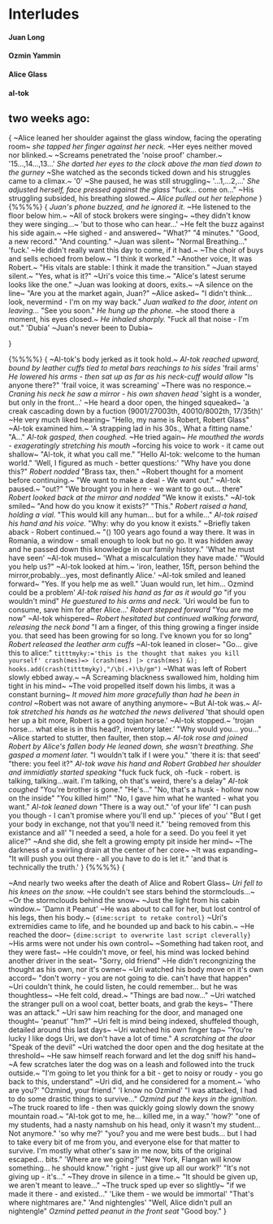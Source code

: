 # Interludes

#### Juan Long

#### Ozmin Yammin

#### Alice Glass

#### al-tok

## two weeks ago:

{
~Alice leaned her shoulder against the glass window, facing the operating room~
*she tapped her finger against her neck.*
~Her eyes neither moved nor blinked.~
~Screams penetrated the 'noise proof' chamber.~
'15...,14...,13...'
*She darted her eyes to the clock above the man tied down to the gurney* 
~She watched as the seconds ticked down and his struggles came to a climax.~
'0'
~She paused, he was still struggling~
'...1,...2,...'
*She adjusted herself, face pressed against the glass*
"fuck... come on..."
~His struggling subsided, his breathing slowed.~
*Alice pulled out her telephone*
}
{%%%%}
{
*Juan's phone buzzed, and he ignored it.*
~He listened to the floor below him.~ 
~All of stock brokers were singing~
~they didn't know they were singing...~
'but to those who can hear...'
~He felt the buzz against his side again.~
~He sighed - and answered~
"What?"
"4 minutes."
"Good, a new record."
"And counting."
~Juan was silent~
"Normal Breathing..."
'fuck.'
~He didn't really want this day to come, if it had.~
~The choir of buys and sells echoed from below.~
"I think it worked."
~Another voice, It was Robert.~
"His vitals are stable: I think it made the transition."
~Juan stayed silent.~
"Yes, what is it?"
~Uri's voice this time.~
"Alice's latest serume looks like the one."
~Juan was looking at doors, exits.~
~A silence on the line~
"Are you at the market again, Juan?"
~Alice asked~
"I didn't think... look, nevermind - I'm on my way back."
*Juan walked to the door, intent on leaving...*
"See you soon."
*He hung up the phone.*
~he stood there a moment, his eyes closed.~
*He inhaled sharply.*
"Fuck all that noise - I'm out."
'Dubia'
~Juan's never been to Dubia~

}
 
{%%%%}
{
~Al-tok's body jerked as it took hold.~
*Al-tok reached upward, bound by leather cuffs tied to metal bars reachings to his sides*
'frail arms'
*He lowered his arms - then sat up as far as his neck-cuff would allow*
"Is anyone there?"
'frail voice, it was screaming'
~There was no responce.~
*Craning his neck he saw a mirror - his own shaven head*
'sight is a wonder, but only in the front...'
~He heard a door open, the hinged squeaked~
'a creak cascading down by a fuction (9001/27003th, 40010/8002th, 17/35th)'
~He very much liked hearing~
"Hello, my name is Robert, Robert Glass"
~Al-tok examined him.~
'A strapping lad in his 30s., What a fitting name.'
"A..."
*Al-tok gasped, then coughed.*
~He tried again~
*He mouthed the words - exageratingly stretching his mouth*
~forcing his voice to work - it came out shallow~
"Al-tok, it what you call me."
"Hello Al-tok: welcome to the human world."
'Well, I figured as much - better questions:'
"Why have you done this?"
*Robert nodded*
"Brass tax, then."
~Robert thought for a moment before continuing.~
"We want to make a deal - We want out."
~Al-tok paused.~
"out?"
"We brought you in here - we want to go out... there"
*Robert looked back at the mirror and nodded*
"We know it exists."
~Al-tok smiled~
"And how do you know it exists?"
"This."
*Robert raised a hand, holding a vial.*
"This would kill any human... 
but for a while..."
*Al-tok raised his hand and his voice.*
"Why: why do you know it exists."
~Briefly taken aback - Robert continued.~
"() 100 years ago found a way there. 
It was in Romania, a window - small enough to look but no go.
It was hidden away and he passed down this knowledge in our family history."
'What he must have seen'
~Al-tok mused~
'What a miscalculation they have made.'
"Would you help us?"
~Al-tok looked at him.~
'iron, leather, 15ft, person behind the mirror,probably...yes, most definantly Alice.'
~Al-tok smiled and leaned forward~
"Yes. If you help me as well."
'Juan would run, let him... Ozmind could be a problem'
*Al-tok raised his hand as far as it would go*
"if you wouldn't mind"
*He guestured to his arms and neck.*
'Uri would be fun to consume, save him for after Alice...'
*Robert stepped forward*
"You are me now"
~Al-tok whispered~
*Robert hesitated but continued walking forward, releasing the neck bond*
"I am a finger, of this thing growing a finger inside you. 
that seed has been growing for so long.
I've known you for so long"
*Robert released the leather arm cuffs*
~Al-tok leaned in closer~
"Go... give this to alice:"
`
titttmyky:='this is the thought that makes you kill yourself'
crash(mes)=>
    (crash(mes) |> crash(mes) &);
hooks.add(crash(titttmyky),"/\b(.+)\b/gm")
`
~What was left of Robert slowly ebbed away.~
~A Screaming blackness swallowed him, holding him tight in his mind~
~The void propelled itself down his limbs, it was a constant burning~
*It moved him more gracefully than had he been in control*
~Robert was not aware of anything anymore~
~But Al-tok was.~
*Al-tok stretched his hands as he watched the news delivered*
'that should open her up a bit more, Robert is a good tojan horse.'
~Al-tok stopped.~
'trojan horse... what else is in this head?, inventory later.'
"Why would you... you..."
~Alice started to stutter, then faulter, then stop.~
*Al-tok rose and joined Robert by Alice's fallen body*
*He leaned down, she wasn't breathing.*
*She gasped a moment later.*
"I wouldn't talk if I were you."
'there it is: that seed'
"there: you feel it?"
*Al-tok wave his hand and Robert Grabbed her shoulder and immidiatly started speaking*
"fuck fuck fuck, oh -fuck - robert. 
is talking, talking...wait. 
I'm talking, oh that's weird, there's a delay"
*Al-tok coughed*
"You're brother is gone."
"He's..."
"No, that's a husk - hollow now on the inside"
"You killed him!"
"No, I gave him what he wanted - what you want."
*Al-tok leaned down*
"There is a way out."
'of your life'
"I can push you though - I can't promise where you'll end up."
'pieces of you'
"But I get your body in exchange, not that you'll need it."
'being removed from this existance and all'
"I needed a seed, a hole for a seed.
Do you feel it yet alice?"
~And she did, she felt a growing empty pit inside her mind~
~The darkness of a swirling drain at the center of her core~
~It was expanding~
"It will push you out there - all you have to do is let it."
'and that is technically the truth.'
}
{%%%%}
{

~And nearly two weeks after the death of Alice and Robert Glass~
*Uri fell to his knees on the snow.*
~He couldn't see stars behind the stormclouds...~
~Or the stormclouds behind the snow~ 
~Just the light from his cabin window.~
'Damn it Peanut'
~He was about to call for her, but lost control of his legs, then his body.~
`{dime:script to retake control}`
~Uri's extremidies came to life, and he bounded up and back to his cabin.~
~He reached the door~
`{dime:script to overwrite last script cleverally}`
~His arms were not under his own control~
~Something had taken root, and they were fast~
~He couldn't move, or feel, his mind was locked behind another driver in the seat~
"Sorry, old friend"
~He didn't recongnizing the thought as his own, nor it's owner~
~Uri watched his body move on it's own accord~
"don't worry - you are not going to die. can't have that happen"
~Uri couldn't think, he could listen, he could remember... but he was thoughtless~
~He felt cold, dread.~
"Things are bad now..."
~Uri watched the stranger pull on a wool coat, better boats, and grab the keys~
"There was an attack."
~Uri saw him reaching for the door, and managed one thought~
'peanut'
"hm?"
~Uri felt is mind being indexed, shuffeled though, detailed around this last days~
~Uri watched his own finger tap~
"You're lucky I like dogs Uri, we don't have a lot of time."
*A scratching at the door*
"Speak of the devil"
~Uri watched the door open and the dog hesitate at the threshold~
~He saw himself reach forward and let the dog sniff his hand~
~A few scratches later the dog was on a leash and followed into the truck outside.~
"I'm going to let you think for a bit - get to noisy or roudy - you go back to this, understand"
~Uri did, and he considered for a moment.~
'who are you?'
"Ozmind, your friend."
'I know no Ozmind'
"I was attacked, I had to do some drastic things to survive..."
*Ozmind put the keys in the ignition.*
~The truck roared to life - then was quickly going slowly down the snowy mountain road.~
"Al-tok got to me, he... killed me, in a way."
'how?'
"one of my students, had a nasty namshub on his head, only it wasn't my student...
Not anymore."
'so why me?'
"you? you and me were best buds...
but I had to take every bit of me from you, and everyone else for that matter to survive.
I'm mostly what other's saw in me now, bits of the original escaped... bits."
'Where are we going?'
"New York, Flangan will know something... he should know."
'right - just give up all our work?'
"It's not giving up - it's..."
~They drove in silence in a time.~
"It should be given up, we aren't meant to leave..."
~The truck sped up ever so slightly~
"if we made it there - and existed..."
'Like them - we would be immortal'
"That's where nightmares are."
'And nightengles'
"Well, Alice didn't pull an nightengle"
*Ozmind petted peanut in the front seat*
"Good boy."
}
